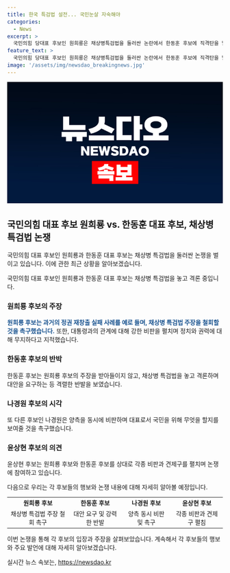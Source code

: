 ```yaml
---
title: 한국 특검법 설전... 국민눈살 자숙해야
categories:
  - News
excerpt: >
  국민의힘 당대표 후보인 원희룡은 채상병특검법을 둘러싼 논란에서 한동훈 후보에 직격탄을 날렸다. 원 후보는 역사를 인용하여 대통령과 당 대표의 갈등이 정권 재창출을 막는다는 주장을 펼쳤고, 한 후보와의 정책간 차이에 대해 비판했다. 또한, 다른 후보들인 나경원과 윤상현 역시 원 후보와 한 후보의 갈등을 비판하며 미래 비전과 민생에 초점을 맞춰야 한다고 주장했다.
feature_text: >
  국민의힘 당대표 후보인 원희룡은 채상병특검법을 둘러싼 논란에서 한동훈 후보에 직격탄을 날렸다. 원 후보는 역사를 인용하여 대통령과 당 대표의 갈등이 정권 재창출을 막는다는 주장을 펼쳤고, 한 후보와의 정책간 차이에 대해 비판했다. 또한, 다른 후보들인 나경원과 윤상현 역시 원 후보와 한 후보의 갈등을 비판하며 미래 비전과 민생에 초점을 맞춰야 한다고 주장했다.
image: '/assets/img/newsdao_breakingnews.jpg'
---
```


<p><img src="/assets/img/newsdao_breakingnews.jpg" alt="ranknews 속보" /></p>

<h2 data-ke-size="size26">국민의힘 대표 후보 원희룡 vs. 한동훈 대표 후보, 채상병 특검법 논쟁</h2>

<p>국민의힘 대표 후보인 원희룡과 한동훈 대표 후보는 채상병 특검법을 둘러싼 논쟁을 벌이고 있습니다. 이에 관한 최근 상황을 알아보겠습니다. </p>

<p data-ke-size="size16">국민의힘 대표 후보인 원희룡과 한동훈 대표 후보는 채상병 특검법을 놓고 격론 중입니다.</p>

<h3 data-ke-size="size20">원희룡 후보의 주장</h3>

<p><b><span style="color: #1a5490;">원희룡 후보는 과거의 정권 재창출 실패 사례를 예로 들며, 채상병 특검법 주장을 철회할 것을 촉구했습니다.</span></b> 또한, 대통령과의 관계에 대해 강한 비판을 펼치며 정치와 권력에 대해 무지하다고 지적했습니다.</p>

<h3 data-ke-size="size20">한동훈 후보의 반박</h3>

<p>한동훈 후보는 원희룡 후보의 주장을 받아들이지 않고, 채상병 특검법을 놓고 격론하며 대안을 요구하는 등 격렬한 반발을 보였습니다.</p>

<h3 data-ke-size="size20">나경원 후보의 시각</h3>

<p>또 다른 후보인 나경원은 양측을 동시에 비판하며 대표로서 국민을 위해 무엇을 할지를 보여줄 것을 촉구했습니다.</p>

<h3 data-ke-size="size20">윤상현 후보의 의견</h3>

<p>윤상현 후보는 원희룡 후보와 한동훈 후보를 상대로 각종 비판과 견제구를 펼치며 논쟁에 참여하고 있습니다.</p>

<p>다음으로 우리는 각 후보들의 행보와 논쟁 내용에 대해 자세히 알아볼 예정입니다. </p>

<table>
    <tr>
        <td style="text-align: center; height: 17px;"><b>원희룡 후보</b></td>
        <td style="text-align: center; height: 17px;"><b>한동훈 후보</b></td>
        <td style="text-align: center; height: 17px;"><b>나경원 후보</b></td>
        <td style="text-align: center; height: 17px;"><b>윤상현 후보</b></td>
    </tr>
    <tr>
        <td style="text-align: center; height: 17px;">채상병 특검법 주장 철회 촉구</td>
        <td style="text-align: center; height: 17px;">대안 요구 및 강력한 반발</td>
        <td style="text-align: center; height: 17px;">양측 동시 비판 및 촉구</td>
        <td style="text-align: center; height: 17px;">각종 비판과 견제구 펼침</td>
    </tr>
</table>

<p>이번 논쟁을 통해 각 후보의 입장과 주장을 살펴보았습니다. 계속해서 각 후보들의 행보와 주요 발언에 대해 자세히 알아보겠습니다.</p>
실시간 뉴스 속보는, <a href="https://newsdao.kr" rel="dofollow">https://newsdao.kr</a>


